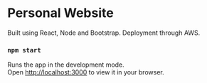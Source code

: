 # Personal Website

Built using React, Node and Bootstrap. 
Deployment through AWS.

### `npm start`

Runs the app in the development mode.\
Open [http://localhost:3000](http://localhost:3000) to view it in your browser.

